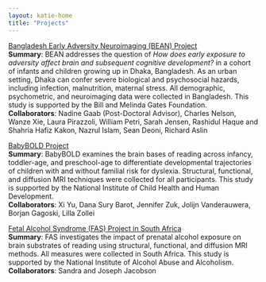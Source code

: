 ```yaml
---
layout: katie-home
title: "Projects"
---
```


[Bangladesh Early Adversity Neuroimaging (BEAN) Project](https://www.lcn-bean.org/)  
**Summary**: BEAN addresses the question of *How does early exposure to adversity affect brain and subsequent cognitive development?* in a cohort of infants and children growing up in Dhaka, Bangladesh. As an urban setting, Dhaka can confer severe biological and psychosocial hazards, including infection, malnutrition, maternal stress. All demographic, psychometric, and neuroimaging data were collected in Bangladesh. This study is supported by the Bill and Melinda Gates Foundation.  
**Collaborators**: Nadine Gaab (Post-Doctoral Advisor), Charles Nelson, Wanze Xie, Laura Pirazzoli, William Petri, Sarah Jensen, Rashidul Haque and Shahria Hafiz Kakon, Nazrul Islam, Sean Deoni, Richard Aslin


[BabyBOLD Project](https://www.gaablab.com/babybold-study)  
**Summary**: BabyBOLD examines the brain bases of reading across infancy, toddler-age, and preschool-age to differentiate developmental trajectories of children with and without familial risk for dyslexia. Structural, functional, and diffusion MRI techniques were collected for all participants. This study is supported by the National Institute of Child Health and Human Development.  
**Collaborators**: Xi Yu, Dana Sury Barot, Jennifer Zuk, Jolijn Vanderauwera, Borjan Gagoski, Lilla Zollei


[Fetal Alcohol Syndrome (FAS) Project in South Africa](http://grantome.com/grant/NIH/U01-AA023503-03)  
**Summary**: FAS investigates the impact of prenatal alcohol exposure on brain substrates of reading using structural, functional, and diffusion MRI methods. All measures were collected in South Africa.  This study is supported by the National Institute of Alcohol Abuse and Alcoholism.
**Collaborators**: Sandra and Joseph Jacobson

<!--stackedit_data:
eyJoaXN0b3J5IjpbLTYxOTc0MjMyOCwxODcwOTgyMzI2LDc4Nz
Q2NjY0N119
-->
